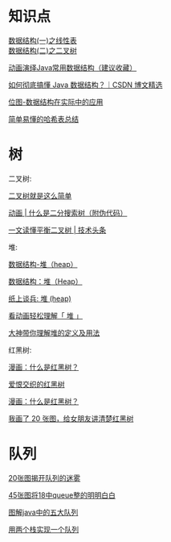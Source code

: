 # 知识点

[数据结构(一)之线性表](https://www.cnblogs.com/chengxiao/p/5979059.html)  
[数据结构(二)之二叉树](https://www.cnblogs.com/chengxiao/p/6395265.html)

[动画演绎Java常用数据结构（建议收藏）](https://mp.weixin.qq.com/s/ECq6Ws7ZyfA06uVkCFig6g)

[如何彻底搞懂 Java 数据结构？｜CSDN 博文精选](https://mp.weixin.qq.com/s/ipy6avfnzIP7R6Qxj1BMpw)

[位图-数据结构在实际中的应用](https://jiajunhuang.com/tutorial/data_structure/bitmap.md?hmsr=toutiao.io&utm_medium=toutiao.io&utm_source=toutiao.io)

[简单易懂的哈希表总结](https://mp.weixin.qq.com/s/AgkHMhITtOTf9y3jrrxsfQ)

# 树

二叉树:

[二叉树就是这么简单](https://juejin.im/post/5ab5a01d518825555c1d9a24)

[动画 | 什么是二分搜索树（附伪代码）](https://mp.weixin.qq.com/s/0nubI8XPcUJYAaEk-Eomrg)

[一文读懂平衡二叉树 | 技术头条](https://mp.weixin.qq.com/s/AYWe67uhB466GcJoWehx5A)

堆:

[数据结构-堆（heap）](https://blog.csdn.net/juanqinyang/article/details/51418629)

[数据结构：堆（Heap）](https://www.jianshu.com/p/6b526aa481b1)

[纸上谈兵: 堆 (heap)](https://www.cnblogs.com/vamei/archive/2013/03/20/2966612.html)

[看动画轻松理解「 堆 」](https://www.cxyxiaowu.com/1943.html)

[大神带你理解堆的定义及用法](https://mp.weixin.qq.com/s/Uk1nG3L8rcN75vQKizVIoA)

红黑树:

[漫画：什么是红黑树？](https://juejin.im/post/5a27c6946fb9a04509096248)

[爱恨交织的红黑树](https://mp.weixin.qq.com/s/oisJz1vz6z3N8G8xyJWI7Q)

[漫画：什么是红黑树？](https://mp.weixin.qq.com/s/E8KTTZHCmr9e0jHO3DosNQ)

[我画了 20 张图，给女朋友讲清楚红黑树](https://mp.weixin.qq.com/s/Un1LuUo4LDQC8Sl-mfg4og)

# 队列

[20张图揭开队列的迷雾](https://mp.weixin.qq.com/s/8mkY9r9lRyxrf1xNeUGofA)

[45张图将18中queue整的明明白白](https://mp.weixin.qq.com/s/XEbcV0MmYITig29qfAEeCA)

[图解java中的五大队列](https://mp.weixin.qq.com/s/27MSDRZ82RVS7DTcyVPH1Q)

[用两个栈实现一个队列](https://mp.weixin.qq.com/s/FhSBIG60eNOL5_WXalQbtg)



